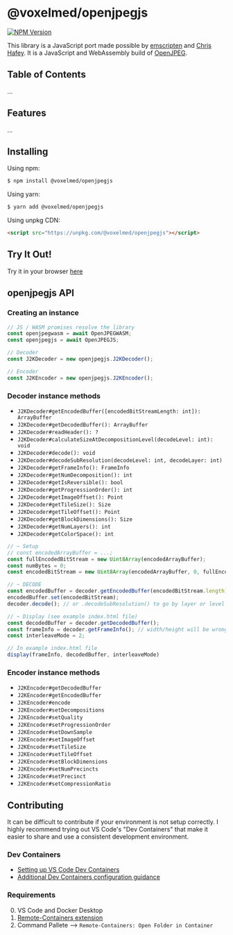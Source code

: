 # @voxelmed/openjpegjs

[![NPM Version](https://img.shields.io/npm/v/@voxelmed/openjpegjs.svg?style=flat)](https://www.npmjs.com/package/@voxelmed/openjpegjs)

This library is a JavaScript port made possible by [emscripten](https://emscripten.org/) and [Chris Hafey](https://github.com/chafey). It is a JavaScript and WebAssembly build of [OpenJPEG](https://github.com/uclouvain/openjpeg).

## Table of Contents

...

## Features

...

## Installing

Using npm:

```bash
$ npm install @voxelmed/openjpegjs
```

Using yarn:

```bash
$ yarn add @voxelmed/openjpegjs
```

Using unpkg CDN:

```html
<script src="https://unpkg.com/@voxelmed/openjpegjs"></script>
```

## Try It Out!

Try it in your browser [here](https://chafey.github.com/openjpegjs/test/browser/index.html)


## openjpegjs API

### Creating an instance

```js
// JS / WASM promises resolve the library
const openjpegwasm = await OpenJPEGWASM;
const openjpegjs = await OpenJPEGJS;

// Decoder
const J2KDecoder = new openjpegjs.J2KDecoder();

// Encoder
const J2KEncoder = new openjpegjs.J2KEncoder();
```

### Decoder instance methods

- `J2KDecoder#getEncodedBuffer([encodedBitStreamLength: int]): ArrayBuffer`
- `J2KDecoder#getDecodedBuffer(): ArrayBuffer`
- `J2KDecoder#readHeader(): ?`
- `J2KDecoder#calculateSizeAtDecompositionLevel(decodeLevel: int): void`
- `J2KDecoder#decode(): void`
- `J2KDecoder#decodeSubResolution(decodeLevel: int, decodeLayer: int)`
- `J2KDecoder#getFrameInfo(): FrameInfo`
- `J2KDecoder#getNumDecomposition(): int`
- `J2KDecoder#getIsReversible(): bool`
- `J2KDecoder#getProgressionOrder(): int`
- `J2KDecoder#getImageOffset(): Point`
- `J2KDecoder#getTileSize(): Size`
- `J2KDecoder#getTileOffset(): Point`
- `J2KDecoder#getBlockDimensions(): Size`
- `J2KDecoder#getNumLayers(): int`
- `J2KDecoder#getColorSpace(): int`

```js
// ~ Setup
// const encodedArrayBuffer = ...;
const fullEncodedBitStream = new Uint8Array(encodedArrayBuffer);
const numBytes = 0;
const encodedBitStream = new Uint8Array(encodedArrayBuffer, 0, fullEncodedBitStream.length -numBytes);

// ~ DECODE
const encodedBuffer = decoder.getEncodedBuffer(encodedBitStream.length);
encodedBuffer.set(encodedBitStream);
decoder.decode(); // or .decodeSubResolution() to go by layer or level

// ~ Display (see example index.html file)
const decodedBuffer = decoder.getDecodedBuffer();
const frameInfo = decoder.getFrameInfo(); // width/height will be wrong if using decodeSubResolution
const interleaveMode = 2;

// In example index.html file
display(frameInfo, decodedBuffer, interleaveMode)
```

### Encoder instance methods

- `J2KEncoder#getDecodedBuffer`
- `J2KEncoder#getEncodedBuffer`
- `J2KEncoder#encode`
- `J2KEncoder#setDecompositions`
- `J2KEncoder#setQuality`
- `J2KEncoder#setProgressionOrder`
- `J2KEncoder#setDownSample`
- `J2KEncoder#setImageOffset`
- `J2KEncoder#setTileSize`
- `J2KEncoder#setTileOffset`
- `J2KEncoder#setBlockDimensions`
- `J2KEncoder#setNumPrecincts`
- `J2KEncoder#setPrecinct`
- `J2KEncoder#setCompressionRatio`

## Contributing

It can be difficult to contribute if your environment is not setup correctly. I highly recommend trying out VS Code's "Dev Containers" that make it easier to share and use a consistent development environment.

### Dev Containers

- [Setting up VS Code Dev Containers](https://code.visualstudio.com/docs/remote/containers-tutorial)
- [Additional Dev Containers configuration guidance](https://code.visualstudio.com/docs/remote/containers)

### Requirements

0. VS Code and Docker Desktop
1. [Remote-Containers extension](vscode:extension/ms-vscode-remote.remote-containers)
2. Command Pallete --> `Remote-Containers: Open Folder in Container`